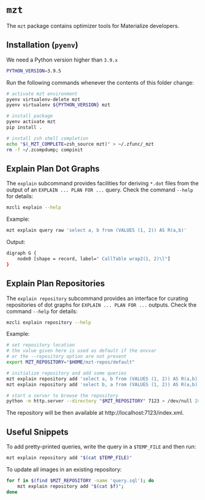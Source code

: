 # `mzt`

The `mzt` package contains optimizer tools for Materialize developers.

## Installation (`pyenv`)

We need a Python version higher than `3.9.x`

```bash
PYTHON_VERSION=3.9.5
```

Run the following commands whenever the contents of this folder change:

```bash
# activate mzt environment
pyenv virtualenv-delete mzt
pyenv virtualenv ${PYTHON_VERSION} mzt

# install package
pyenv activate mzt
pip install .

# install zsh shell completion
echo "$(_MZT_COMPLETE=zsh_source mzt)" > ~/.zfunc/_mzt
rm -f ~/.zcompdump; compinit
```

## Explain Plan Dot Graphs

The `explain` subcommand provides facilities for deriving `*.dot` files from the output of an `EXPLAIN ... PLAN FOR ...` query.
Check the command `--help` for details:

```bash
mzcli explain --help
```

Example:

```bash
mzt explain query raw 'select a, b from (VALUES (1, 2)) AS R(a,b)'
```

Output:

```bash
digraph G {
    node0 [shape = record, label=" CallTable wrap2(1, 2)\l"]
}
```

## Explain Plan Repositories

The `explain repository` subcommand provides an interface for curating repositories of dot graphs for `EXPLAIN ... PLAN FOR ...` outputs.
Check the command `--help` for details:

```bash
mzcli explain repository --help
```

Example:

```bash
# set repository location 
# the value given here is used as default if the envvar
# or the --repository option are not present
export MZT_REPOSITORY="$HOME/mzt-repos/default"

# initialize repository and add some queries
mzt explain repository add 'select a, b from (VALUES (1, 2)) AS R(a,b)'
mzt explain repository add 'select b, a from (VALUES (1, 2)) AS R(a,b)'

# start a server to browse the repository
python -m http.server --directory "$MZT_REPOSITORY" 7123 > /dev/null 2>&1 &
```

The repository will be then available at http://localhost:7123/index.xml.

## Useful Snippets

To add pretty-printed queries, write the query in a `$TEMP_FILE` and then run:

```bash
mzt explain repository add "$(cat $TEMP_FILE)"
```

To update all images in an existing repository:

```bash
for f in $(find $MZT_REPOSITORY -name 'query.sql'); do 
    mzt explain repository add "$(cat $f)";
done 
```
